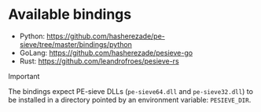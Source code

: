 # Available bindings

+  Python: https://github.com/hasherezade/pe-sieve/tree/master/bindings/python
+  GoLang: https://github.com/hasherezade/pesieve-go
+  Rust: https://github.com/leandrofroes/pesieve-rs

> [!IMPORTANT]  
> The bindings expect PE-sieve DLLs (`pe-sieve64.dll` and `pe-sieve32.dll`) to be installed in a directory pointed by an environment variable: `PESIEVE_DIR`.

